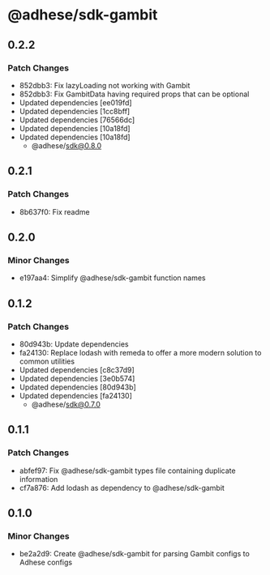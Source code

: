 # @adhese/sdk-gambit

## 0.2.2

### Patch Changes

- 852dbb3: Fix lazyLoading not working with Gambit
- 852dbb3: Fix GambitData having required props that can be optional
- Updated dependencies [ee019fd]
- Updated dependencies [1cc8bff]
- Updated dependencies [76566dc]
- Updated dependencies [10a18fd]
- Updated dependencies [10a18fd]
  - @adhese/sdk@0.8.0

## 0.2.1

### Patch Changes

- 8b637f0: Fix readme

## 0.2.0

### Minor Changes

- e197aa4: Simplify @adhese/sdk-gambit function names

## 0.1.2

### Patch Changes

- 80d943b: Update dependencies
- fa24130: Replace lodash with remeda to offer a more modern solution to common utilities
- Updated dependencies [c8c37d9]
- Updated dependencies [3e0b574]
- Updated dependencies [80d943b]
- Updated dependencies [fa24130]
  - @adhese/sdk@0.7.0

## 0.1.1

### Patch Changes

- abfef97: Fix @adhese/sdk-gambit types file containing duplicate information
- cf7a876: Add lodash as dependency to @adhese/sdk-gambit

## 0.1.0

### Minor Changes

- be2a2d9: Create @adhese/sdk-gambit for parsing Gambit configs to Adhese configs
